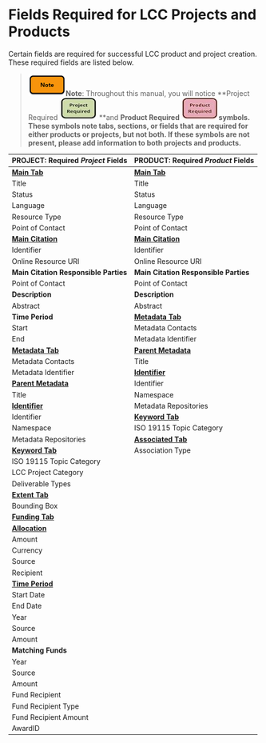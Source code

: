 # Fields Required for LCC Projects and Products

Certain fields are required for successful LCC product and project creation. These required fields are listed below.

> ![](/assets/note_small.png)**Note**: Throughout this manual, you will notice **Project Required **![](/assets/project_required_small.png)** **and **Product Required **![](/assets/product_required_small.png)symbols. These symbols note tabs, sections, or fields that are required for either products or projects, but not both.** If these symbols are not present, please add information to both projects and products.**

| PROJECT: Required _**Project**_ Fields | PRODUCT: Required _**Product**_ Fields |
| :--- | :--- |
| [**Main Tab**](/record/main.md) | [**Main Tab**](/record/main.md) |
| Title | Title |
| Status | Status |
| Language | Language |
| Resource Type | Resource Type |
| Point of Contact | Point of Contact |
| [**Main Citation**](/record/main/citation.md) | [**Main Citation**](/record/main/citation.md) |
| Identifier | Identifier |
| Online Resource URI | Online Resource URI |
| **Main Citation Responsible Parties** | **Main Citation Responsible Parties** |
| Point of Contact | Point of Contact |
| **Description** | **Description** |
| Abstract | Abstract |
| **Time Period** | [**Metadata Tab**](/record/metatdata.md) |
| Start | Metadata Contacts |
| End | Metadata Identifier |
| [**Metadata Tab**](/record/metatdata.md) | [**Parent Metadata**](/record/metatdata/parent-metadata.md) |
| Metadata Contacts | Title |
| Metadata Identifier | [**Identifier**](/record/metatdata/parent-metadata/identifier.md) |
| [**Parent Metadata**](/record/metatdata/parent-metadata.md) | Identifier |
| Title | Namespace |
| [**Identifier**](/record/metatdata/parent-metadata/identifier.md) | Metadata Repositories |
| Identifier | [**Keyword Tab**](/record/keywords.md) |
| Namespace | ISO 19115 Topic Category |
| Metadata Repositories | [**Associated Tab**](/record/record-associated.md) |
| [**Keyword Tab**](/record/keywords.md) | Association Type |
| ISO 19115 Topic Category |  |
| LCC Project Category |  |
| Deliverable Types |  |
| [**Extent Tab**](/record/record-extent.md) |  |
| Bounding Box |  |
| [**Funding Tab**](/record/record-funding.md) |  |
| [**Allocation**](/record/record-funding/allocation.md) |  |
| Amount |  |
| Currency |  |
| Source |  |
| Recipient |  |
| [**Time Period**](/record/record-funding/time-period.md) |  |
| Start Date |  |
| End Date |  |
| Year |  |
| Source |  |
| Amount |  |
| **Matching Funds** |  |
| Year |  |
| Source |  |
| Amount |  |
| Fund Recipient |  |
| Fund Recipient Type |  |
| Fund Recipient Amount |  |
| AwardID |  |



